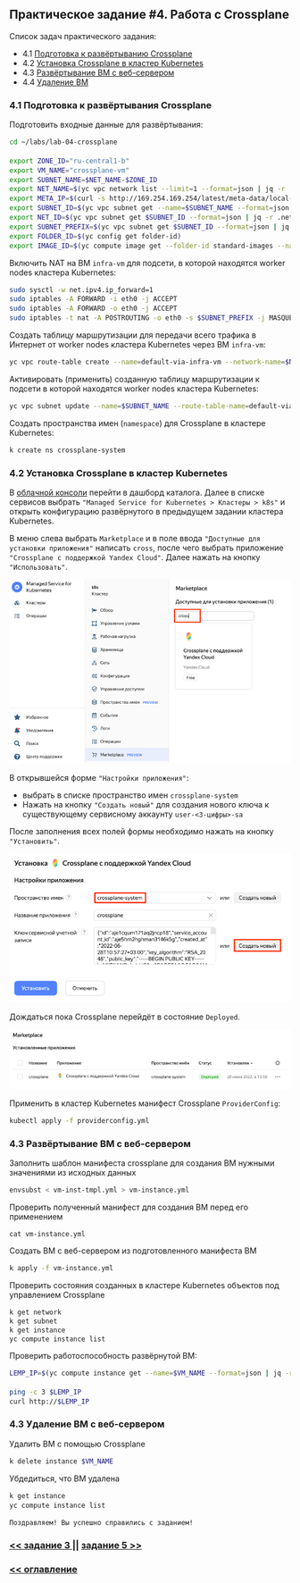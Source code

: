 ## Практическое задание #4. Работа с Crossplane

Список задач практического задания:
* 4.1 [Подготовка к развёртыванию Crossplane](#h4-1)
* 4.2 [Установка Crossplane в кластер Kubernetes](#h4-2)
* 4.3 [Развёртывание ВМ с веб-сервером](#h4-3)
* 4.4 [Удаление ВМ](#h4-4)


### 4.1 Подготовка к развёртывания Crossplane <a id="h4-1"/></a>

Подготовить входные данные для развёртывания:
```bash
cd ~/labs/lab-04-crossplane

export ZONE_ID="ru-central1-b"
export VM_NAME="crossplane-vm"
export SUBNET_NAME=$NET_NAME-$ZONE_ID
export NET_NAME=$(yc vpc network list --limit=1 --format=json | jq -r .[0].name)
export META_IP=$(curl -s http://169.254.169.254/latest/meta-data/local-ipv4)
export SUBNET_ID=$(yc vpc subnet get --name=$SUBNET_NAME --format=json | jq -r .id)
export NET_ID=$(yc vpc subnet get $SUBNET_ID --format=json | jq -r .network_id)
export SUBNET_PREFIX=$(yc vpc subnet get $SUBNET_ID --format=json | jq -r .v4_cidr_blocks[0])
export FOLDER_ID=$(yc config get folder-id)
export IMAGE_ID=$(yc compute image get --folder-id standard-images --name=lemp-v20220606 --format=json | jq -r .id)
```

Включить NAT на ВМ `infra-vm` для подсети, в которой находятся worker nodes кластера Kubernetes:
```bash
sudo sysctl -w net.ipv4.ip_forward=1
sudo iptables -A FORWARD -i eth0 -j ACCEPT
sudo iptables -A FORWARD -o eth0 -j ACCEPT
sudo iptables -t nat -A POSTROUTING -o eth0 -s $SUBNET_PREFIX -j MASQUERADE

```

Создать таблицу маршрутизации для передачи всего трафика в Интернет от worker nodes кластера Kubernetes через ВМ `infra-vm`:
```bash
yc vpc route-table create --name=default-via-infra-vm --network-name=$NET_NAME --route destination=0.0.0.0/0,next-hop=$META_IP
```

Активировать (применить) созданную таблицу маршрутизации к подсети в которой находятся worker nodes кластера Kubernetes:
```bash
yc vpc subnet update --name=$SUBNET_NAME --route-table-name=default-via-infra-vm
```

Создать пространства имен (`namespace`) для Crossplane в кластере Kubernetes:

```bash
k create ns crossplane-system
```


### 4.2 Установка Crossplane в кластер Kubernetes <a id="h4-2"/></a>

В [облачной консоли](https://console.cloud.yandex.ru) перейти в дашборд каталога. Далее в списке сервисов выбрать `"Managed Service for Kubernetes > Кластеры > k8s"` и открыть конфигурацию развёрнутого в предыдущем задании кластера Kubernetes.

В меню слева выбрать `Marketplace` и в поле ввода `"Доступные для установки приложения"` написать `cross`, после чего выбрать приложение `"Crossplane с поддержкой Yandex Cloud"`. Далее нажать на кнопку `"Использовать"`.

![](./images/lab04-01.png)

В открывшейся форме `"Настройки приложения"`:
* выбрать в списке пространство имен `crossplane-system`
* Нажать на кнопку `"Создать новый"` для создания нового ключа к существующему сервисному аккаунту `user-<3-цифры>-sa`

После заполнения всех полей формы необходимо нажать на кнопку `"Установить"`. 

![](./images/lab04-02.png)

Дождаться пока Crossplane перейдёт в состояние `Deployed`.

![](./images/lab04-03.png)

Применить в кластер Kubernetes манифест Crossplane `ProviderConfig`:
```bash
kubectl apply -f providerconfig.yml
```


### 4.3 Развёртывание ВМ с веб-сервером <a id="h4-3"/></a>

Заполнить шаблон манифеста crossplane для создания ВМ нужными значениями из исходных данных
```bash
envsubst < vm-inst-tmpl.yml > vm-instance.yml
```

Проверить полученный манифест для создания ВМ перед его применением
```
cat vm-instance.yml
```

Создать ВМ с веб-сервером из подготовленного манифеста ВМ
```bash
k apply -f vm-instance.yml
```

Проверить состояния созданных в кластере Kubernetes объектов под управлением Crossplane
```
k get network
k get subnet
k get instance
yc compute instance list
```

Проверить работоспособность развёрнутой ВМ:
```bash
LEMP_IP=$(yc compute instance get --name=$VM_NAME --format=json | jq -r .network_interfaces[0].primary_v4_address.address)

ping -c 3 $LEMP_IP
curl http://$LEMP_IP
```

### 4.3 Удаление ВМ с веб-сервером <a id="h4-3"/></a>

Удалить ВМ с помощью Crossplane
```bash
k delete instance $VM_NAME
```

Убдедиться, что ВМ удалена
```bash
k get instance
yc compute instance list
```

`Поздравляем! Вы успешно справились с заданием!`

### [ << задание 3 ](../lab-03-terraform/README.md) || [задание 5 >>](../lab-05-pulumi/README.md)
### [ << оглавление ](../README.md)
